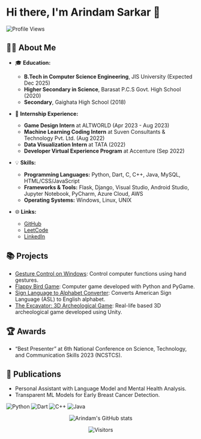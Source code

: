 <!-- GitHub Profile README for Arindam Sarkar -->
# Hi there, I'm Arindam Sarkar 👋

![Profile Views](https://komarev.com/ghpvc/?username=installarindam&color=blue)

## 🧑‍💻 About Me

- 🎓 **Education:** 
  - **B.Tech in Computer Science Engineering**, JIS University (Expected Dec 2025)
  - **Higher Secondary in Science**, Barasat P.C.S Govt. High School (2020)
  - **Secondary**, Gaighata High School (2018)

- 💼 **Internship Experience:**
  - **Game Design Intern** at ALTWORLD (Apr 2023 - Aug 2023)
  - **Machine Learning Coding Intern** at Suven Consultants & Technology Pvt. Ltd. (Aug 2022)
  - **Data Visualization Intern** at TATA (2022)
  - **Developer Virtual Experience Program** at Accenture (Sep 2022)

- 💡 **Skills:**
  - **Programming Languages:** Python, Dart, C, C++, Java, MySQL, HTML/CSS/JavaScript
  - **Frameworks & Tools:** Flask, Django, Visual Studio, Android Studio, Jupyter Notebook, PyCharm, Azure Cloud, AWS
  - **Operating Systems:** Windows, Linux, UNIX

- 🌐 **Links:**
  - [GitHub](https://github.com/installarindam)
  - [LeetCode](https://leetcode.com/installarindam)
  - [LinkedIn](https://linkedin.com/in/installarindam)

## 📚 Projects
- [Gesture Control on Windows](https://github.com/installarindam/GestureControlOnWindows): Control computer functions using hand gestures.
- [Flappy Bird Game](https://github.com/installarindam/flappybird): Computer game developed with Python and PyGame.
- [Sign Language to Alphabet Converter](https://github.com/installarindam/Sign-Language-to-Alphabet-Converter): Converts American Sign Language (ASL) to English alphabet.
- [The Excavator: 3D Archeological Game](https://github.com/installarindam/THE-EXCAVATOR): Real-life based 3D archeological game developed using Unity.

## 🏆 Awards
- “Best Presenter” at 6th National Conference on Science, Technology, and Communication Skills 2023 (NCSTCS).

## 📰 Publications
- Personal Assistant with Language Model and Mental Health Analysis.
- Transparent ML Models for Early Breast Cancer Detection.

<!-- Add some cool badges -->
![Python](https://img.shields.io/badge/Python-FFD43B?style=for-the-badge&logo=python&logoColor=blue)
![Dart](https://img.shields.io/badge/Dart-0175C2?style=for-the-badge&logo=dart&logoColor=white)
![C++](https://img.shields.io/badge/C++-00599C?style=for-the-badge&logo=cplusplus&logoColor=white)
![Java](https://img.shields.io/badge/Java-007396?style=for-the-badge&logo=java&logoColor=white)

<!-- Footer -->
<p align="center">
  <img src="https://github-readme-stats.vercel.app/api?username=installarindam&show_icons=true&theme=graywhite" alt="Arindam's GitHub stats">
</p>

<!-- Optional: Visitor count -->
<p align="center">
  <img src="https://visitor-badge.laobi.icu/badge?page_id=installarindam" alt="Visitors">
</p>

